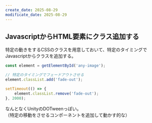 ```yaml
---
create_date: 2025-08-29
modificate_date: 2025-08-29
---
```

## JavascriptからHTML要素にクラス追加する
特定の動きをするCSSのクラスを用意しておいて、特定のタイミングで  
Javascriptからクラスを追加する。
```javascript
const element = getElementById('any-image');

// 特定のタイミングでフェードアウトさせる
element.classList.add('fade-out');

setTimeout(() => {
    element.classList.remove('fade-out');
}, 2000);
```
なんとなくUnityのDOTweenっぽい。  
（特定の移動をさせるコンポーネントを追加して動かす的な）